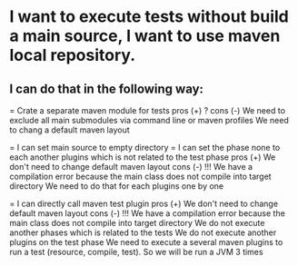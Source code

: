 # I want to execute tests without build a main source, I want to use maven local repository.

## I can do that in the following way:

= Crate a separate maven module for tests
    pros (+)
        ?
    cons (-)
        We need to exclude all main submodules via command line or maven profiles
        We need to chang a  default maven layout

= I can set main source to empty directory
= I can set the phase none to each another plugins which is not related to the test phase
    pros (+)
        We don't need to change default maven layout 
    cons (-)
        !!! We have a compilation error because the main class does not compile into target directory
        We need to do that for each plugins one by one

= I can directly call maven test plugin
    pros (+)
        We don't need to change default maven layout
    cons (-)
        !!! We have a compilation error because the main class does not compile into target directory
        We do not execute another phases which is related to the tests
        We do not execute another plugins on the test phase
        We need to execute a several maven plugins to run a test (resource, compile, test). So we will be run a JVM 3 times
           